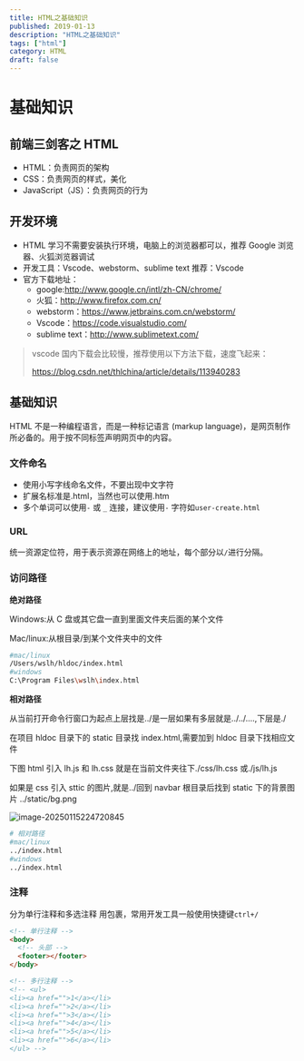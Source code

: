```yaml
---
title: HTML之基础知识
published: 2019-01-13
description: "HTML之基础知识"
tags: ["html"]
category: HTML
draft: false
---
```


# 基础知识

## 前端三剑客之 HTML

- HTML：负责网页的架构
- CSS：负责网页的样式，美化
- JavaScript（JS）：负责网页的行为

## 开发环境

- HTML 学习不需要安装执行环境，电脑上的浏览器都可以，推荐 Google 浏览器、火狐浏览器调试
- 开发工具：Vscode、webstorm、sublime text 推荐：Vscode
- 官方下载地址：
  - google:http://www.google.cn/intl/zh-CN/chrome/
  - 火狐：http://www.firefox.com.cn/
  - webstorm：https://www.jetbrains.com.cn/webstorm/
  - Vscode：https://code.visualstudio.com/
  - sublime text：http://www.sublimetext.com/

> vscode 国内下载会比较慢，推荐使用以下方法下载，速度飞起来：
>
> https://blog.csdn.net/thlchina/article/details/113940283

## 基础知识

HTML 不是一种编程语言，而是一种标记语言 (markup language)，是网页制作所必备的。用于按不同标签声明网页中的内容。

### 文件命名

- 使用小写字线命名文件，不要出现中文字符
- 扩展名标准是.html，当然也可以使用.htm
- 多个单词可以使用`-` 或 `_` 连接，建议使用`-` 字符如`user-create.html`

### URL

统一资源定位符，用于表示资源在网络上的地址，每个部分以`/`进行分隔。

### 访问路径

**绝对路径**

Windows:从 C 盘或其它盘一直到里面文件夹后面的某个文件

Mac/linux:从根目录/到某个文件夹中的文件

```bash
#mac/linux
/Users/wslh/hldoc/index.html
#windows
C:\Program Files\wslh\index.html
```

**相对路径**

从当前打开命令行窗口为起点上层找是../是一层如果有多层就是../../....,下层是./

在项目 hldoc 目录下的 static 目录找 index.html,需要加到 hldoc 目录下找相应文件

下图 html 引入 lh.js 和 lh.css 就是在当前文件夹往下./css/lh.css 或./js/lh.js

如果是 css 引入 sttic 的图片,就是../回到 navbar 根目录后找到 static 下的背景图片 ../static/bg.png

![image-20250115224720845](https://cdn.jsdelivr.net/gh/RonHaiT/Image-hosting/image-20250115224720845.png)

```bash
# 相对路径
#mac/linux
../index.html
#windows
../index.html
```

### 注释

分为单行注释和多选注释 用<!-- 内容 -->包裹，常用开发工具一般使用快捷键`ctrl+/`

```html
<!-- 单行注释 -->
<body>
  <!-- 头部 -->
  <footer></footer>
</body>

<!-- 多行注释 -->
<!-- <ul>
<li><a href="">1</a></li>
<li><a href="">2</a></li>
<li><a href="">3</a></li>
<li><a href="">4</a></li>
<li><a href="">5</a></li>
<li><a href="">6</a></li>
</ul> -->
```